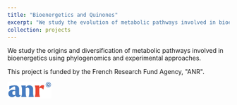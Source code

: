 ```yaml
---
title: "Bioenergetics and Quinones"
excerpt: "We study the evolution of metabolic pathways involved in bioenergetics.<br/><img src='/images/quinone-species-1b.png' width='300' alt='Quinone molecules'>"
collection: projects
---
```


We study the origins and diversification of metabolic pathways involved in bioenergetics using phylogenomics and experimental approaches.




This project is funded by the French Research Fund Agency, "ANR". 

<img src='/images/ANR-logo-2021-sigle.jpg' width='100' alt='ANR logo' style='float: left; margin-right: 10px;'/>
